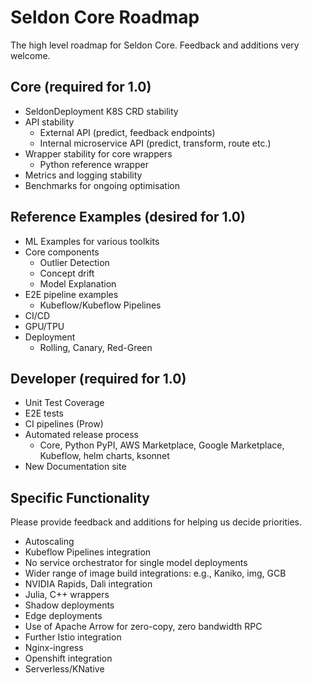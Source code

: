 # Seldon Core Roadmap

The high level roadmap for Seldon Core. Feedback and additions very welcome.


## Core (required for 1.0)

  - SeldonDeployment K8S CRD stability
  - API stability
     - External API (predict, feedback endpoints)
     - Internal microservice API (predict, transform, route etc.)
  - Wrapper stability for core wrappers
     - Python reference wrapper
  - Metrics and logging stability
  - Benchmarks for ongoing optimisation 

## Reference Examples (desired for 1.0)

  - ML Examples for various toolkits
  - Core components
    - Outlier Detection
    - Concept drift
    - Model Explanation 
  - E2E pipeline examples
    - Kubeflow/Kubeflow Pipelines
  - CI/CD 
  - GPU/TPU 
  - Deployment
    - Rolling, Canary, Red-Green

## Developer (required for 1.0)

  - Unit Test Coverage
  - E2E tests
  - CI pipelines (Prow)
  - Automated release process
    - Core, Python PyPI, AWS Marketplace, Google Marketplace, Kubeflow, helm charts, ksonnet
  - New Documentation site

## Specific Functionality

Please provide feedback and additions for helping us decide priorities.

 - Autoscaling
 - Kubeflow Pipelines integration
 - No service orchestrator for single model deployments
 - Wider range of image build integrations: e.g., Kaniko, img, GCB
 - NVIDIA Rapids, Dali integration
 - Julia, C++ wrappers
 - Shadow deployments
 - Edge deployments
 - Use of Apache Arrow for zero-copy, zero bandwidth RPC
 - Further Istio integration
 - Nginx-ingress
 - Openshift integration
 - Serverless/KNative
 